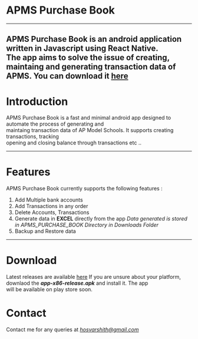 # **APMS Purchase Book**
---
APMS Purchase Book is an android application written in Javascript using React Native.   
The app aims to solve the issue of creating, maintaing and generating transaction data
of APMS. You can download it [here](https://github.com/saivarshith2000/APMS_PURCHASE_BOOK/releases)
---

# **Introduction**
APMS Purchase Book is a fast and minimal android app designed to automate the process of generating and  
maintaing transaction data of AP Model Schools. It supports creating transactions, tracking  
opening and closing balance through transactions etc ..

---

# **Features**
APMS Purchase Book currently supports the following features :  
1. Add Multiple bank accounts
2. Add Transactions in any order
3. Delete Accounts, Transactions
4. Generate data in **EXCEL** directly from the app
    *Data generated is stored in APMS_PURCHASE_BOOK Directory in Downloads Folder*
5. Backup and Restore data  
   
---   

# **Download**
Latest releases are available [here](https://github.com/saivarshith2000/APMS_PURCHASE_BOOK/releases)
If you are unsure about your platform, downlaod the  ***app-x86-release.apk*** and install it. The app  
will be available on play store soon.

# **Contact**
Contact me for any queries at *hosvarshith@gmail.com*